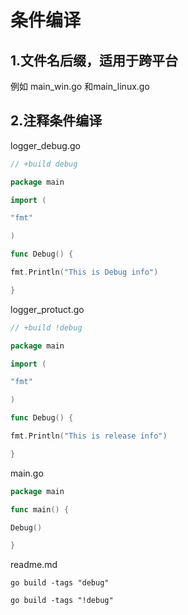 # 条件编译

## 1.文件名后缀，适用于跨平台

例如
main\_win.go 和main\_linux.go

## 2.注释条件编译

logger\_debug.go

```go
// +build debug

package main

import (

"fmt"

)

func Debug() {

fmt.Println("This is Debug info")

}

```

logger\_protuct.go

```go
// +build !debug

package main

import (

"fmt"

)

func Debug() {

fmt.Println("This is release info")

}

```

main.go

```go
package main

func main() {

Debug()

}

```

readme.md

```shell
go build -tags "debug"

go build -tags "!debug"

```

